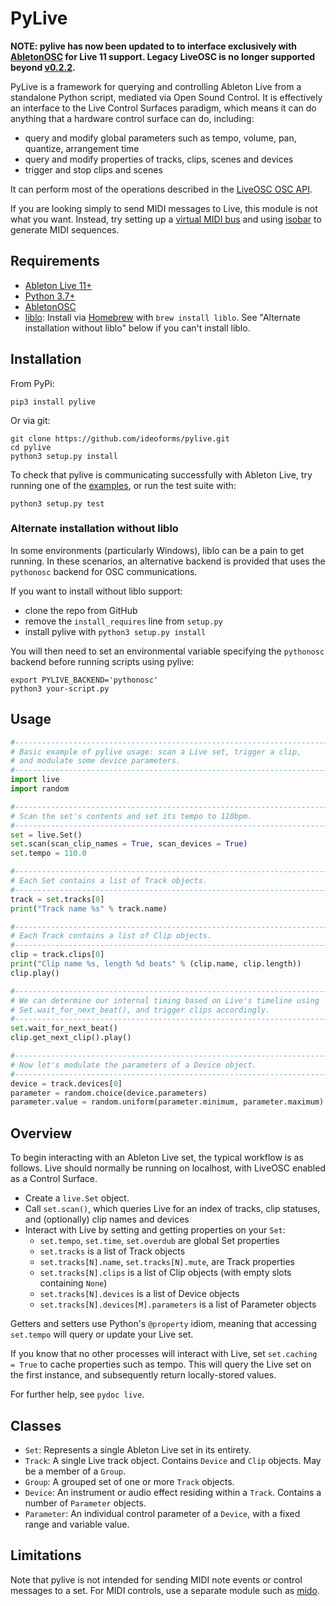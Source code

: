 # PyLive

**NOTE: pylive has now been updated to to interface exclusively with [AbletonOSC](https://github.com/ideoforms/AbletonOSC) for Live 11 support. Legacy LiveOSC is no longer supported beyond [v0.2.2](https://github.com/ideoforms/pylive/releases/tag/v0.2.2).**

PyLive is a framework for querying and controlling Ableton Live from a standalone Python script, mediated via Open Sound Control. It is effectively an interface to the Live Control Surfaces paradigm, which means it can do anything that a hardware control surface can do, including:

 - query and modify global parameters such as tempo, volume, pan, quantize, arrangement time
 - query and modify properties of tracks, clips, scenes and devices
 - trigger and stop clips and scenes

It can perform most of the operations described in the [LiveOSC OSC API](https://github.com/hanshuebner/LiveOSC/blob/master/OSCAPI.txt).

If you are looking simply to send MIDI messages to Live, this module is not what you want. Instead, try setting up a [virtual MIDI bus](https://help.ableton.com/hc/en-us/articles/209774225-How-to-setup-a-virtual-MIDI-bus) and using [isobar](https://ideoforms.github.io/isobar/) to generate MIDI sequences.

## Requirements

* [Ableton Live 11+](http://www.ableton.com/live)
* [Python 3.7+](http://www.python.org)
* [AbletonOSC](https://github.com/ideoforms/AbletonOSC)
* [liblo](http://liblo.sourceforge.net/): Install via [Homebrew](https://brew.sh/) with `brew install liblo`. See "Alternate installation without liblo" below if you can't install liblo.

## Installation

From PyPi:

```
pip3 install pylive
```

Or via git:
```
git clone https://github.com/ideoforms/pylive.git
cd pylive
python3 setup.py install
```

To check that pylive is communicating successfully with Ableton Live, try running one of the [examples](examples), or run the test suite with:
```
python3 setup.py test
```

### Alternate installation without liblo

In some environments (particularly Windows), liblo can be a pain to get running. In these scenarios, an alternative backend is provided that uses the `pythonosc` backend for OSC communications.

If you want to install without liblo support:

* clone the repo from GitHub
* remove the `install_requires` line from `setup.py`
* install pylive with `python3 setup.py install`

You will then need to set an environmental variable specifying the `pythonosc` backend before running scripts using pylive:

```
export PYLIVE_BACKEND='pythonosc'
python3 your-script.py
```

## Usage

```python
#------------------------------------------------------------------------
# Basic example of pylive usage: scan a Live set, trigger a clip,
# and modulate some device parameters.
#------------------------------------------------------------------------
import live
import random

#------------------------------------------------------------------------
# Scan the set's contents and set its tempo to 110bpm.
#------------------------------------------------------------------------
set = live.Set()
set.scan(scan_clip_names = True, scan_devices = True)
set.tempo = 110.0

#------------------------------------------------------------------------
# Each Set contains a list of Track objects.
#------------------------------------------------------------------------
track = set.tracks[0]
print("Track name %s" % track.name)

#------------------------------------------------------------------------
# Each Track contains a list of Clip objects.
#------------------------------------------------------------------------
clip = track.clips[0]
print("Clip name %s, length %d beats" % (clip.name, clip.length))
clip.play()

#------------------------------------------------------------------------
# We can determine our internal timing based on Live's timeline using
# Set.wait_for_next_beat(), and trigger clips accordingly.
#------------------------------------------------------------------------
set.wait_for_next_beat()
clip.get_next_clip().play()

#------------------------------------------------------------------------
# Now let's modulate the parameters of a Device object.
#------------------------------------------------------------------------
device = track.devices[0]
parameter = random.choice(device.parameters)
parameter.value = random.uniform(parameter.minimum, parameter.maximum)
```

## Overview

To begin interacting with an Ableton Live set, the typical workflow is as follows. Live should normally be running on localhost, with LiveOSC enabled as a Control Surface.

* Create a `live.Set` object.
* Call `set.scan()`, which queries Live for an index of tracks, clip statuses, and (optionally) clip names and devices
* Interact with Live by setting and getting properties on your `Set`:
  * `set.tempo`, `set.time`, `set.overdub` are global Set properties
  * `set.tracks` is a list of Track objects
  * `set.tracks[N].name`, `set.tracks[N].mute`, are Track properties
  * `set.tracks[N].clips` is a list of Clip objects (with empty slots containing `None`)
  * `set.tracks[N].devices` is a list of Device objects
  * `set.tracks[N].devices[M].parameters` is a list of Parameter objects

Getters and setters use Python's `@property` idiom, meaning that accessing `set.tempo` will query or update your Live set.

If you know that no other processes will interact with Live, set `set.caching = True` to cache properties such as tempo. This will query the Live set on the first instance, and subsequently return locally-stored values.

For further help, see `pydoc live`.

## Classes

* `Set`: Represents a single Ableton Live set in its entirety. 
* `Track`: A single Live track object. Contains `Device` and `Clip` objects. May be a member of a `Group`.
* `Group`: A grouped set of one or more `Track` objects.
* `Device`: An instrument or audio effect residing within a `Track`. Contains a number of `Parameter` objects.
* `Parameter`: An individual control parameter of a `Device`, with a fixed range and variable value.

## Limitations

Note that pylive is not intended for sending MIDI note events or control messages to a set. For MIDI controls, use a separate module such as [mido](https://mido.readthedocs.io).
